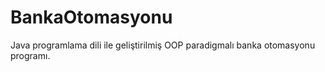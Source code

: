 # BankaOtomasyonu
Java programlama dili ile geliştirilmiş OOP paradigmalı banka otomasyonu programı.
